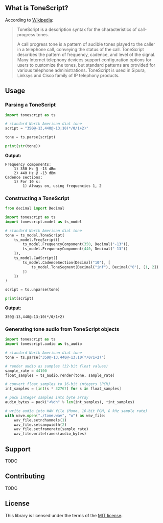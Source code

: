 ## What is ToneScript?

According to [Wikipedia](https://en.wikipedia.org/wiki/ToneScript):

> ToneScript is a description syntax for the characteristics of call-progress tones.
>
> A call progress tone is a pattern of audible tones played to the caller in a telephone call, conveying the status of the call. ToneScript describes the pattern of frequency, cadence, and level of the signal. Many Internet telephony devices support configuration options for users to customize the tones, but standard patterns are provided for various telephone administrations. ToneScript is used in Sipura, Linksys and Cisco family of IP telephony products.

## Usage

### Parsing a ToneScript

```python
import tonescript as ts

# standard North American dial tone
script = "350@-13,440@-13;10(*/0/1+2)"

tone = ts.parse(script)

print(str(tone))
```

**Output:**

```shell
Frequency components:
    1) 350 Hz @ -13 dBm
    2) 440 Hz @ -13 dBm
Cadence sections:
    1) For 10 s:
        1) Always on, using frequencies 1, 2
```

### Constructing a ToneScript

```python
from decimal import Decimal

import tonescript as ts
import tonescript.model as ts_model

# standard North American dial tone
tone = ts_model.ToneScript(
    ts_model.FreqScript([
        ts_model.FrequencyComponent(350, Decimal("-13")),
        ts_model.FrequencyComponent(440, Decimal("-13"))
    ]),
    ts_model.CadScript([
        ts_model.CadenceSection(Decimal("10"), [
            ts_model.ToneSegment(Decimal("inf"), Decimal("0"), [1, 2])
        ])
    ])
)

script = ts.unparse(tone)

print(script)
```

**Output:**

```shell
350@-13,440@-13;10(*/0/1+2)
```

### Generating tone audio from ToneScript objects

```python
import tonescript as ts
import tonescript.audio as ts_audio

# standard North American dial tone
tone = ts.parse("350@-13,440@-13;10(*/0/1+2)")

# render audio as samples (32-bit float values)
sample_rate = 44100
float_samples = ts_audio.render(tone, sample_rate)

# convert float samples to 16-bit integers (PCM)
int_samples = [int(s * 32767) for s in float_samples]

# pack integer samples into byte array
audio_bytes = pack("<%dh" % len(int_samples), *int_samples)

# write audio into WAV file (Mono, 16-bit PCM, 8 kHz sample rate)
with wave.open("./tone.wav", "w") as wav_file:
    wav_file.setnchannels(1)
    wav_file.setsampwidth(2)
    wav_file.setframerate(sample_rate)
    wav_file.writeframes(audio_bytes)
```

## Support

TODO

## Contributing

TODO

## License

This library is licensed under the terms of the [MIT license](https://choosealicense.com/licenses/MIT/).

